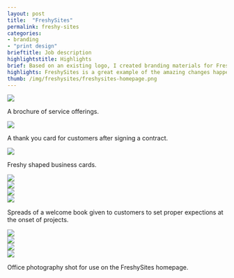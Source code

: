 ```yaml
---
layout: post
title:  "FreshySites"
permalink: freshy-sites
categories:
- branding
- "print design"
brieftitle: Job description
highlightstitle: Highlights
brief: Based on an existing logo, I created branding materials for FreshySites, a web development company located in Binghamton. I also shot office photography for use on their website and in future promotions.
highlights: FreshySites is a great example of the amazing changes happening right now in Binghamton. Many mom-and-pop shops in the area didn't have access to affordable web development so FreshySites stepped in to bring them online.
thumb: /img/freshysites/freshysites-homepage.png
---
```


<div class="margin-bottom">
  <div class="border margin-image">
    <img src="/img/freshysites/brochure-1.png">
  </div>
  <p class="caption">A brochure of service offerings.</p>
</div>
<div class="margin-bottom">
  <div class="border">
    <img src="/img/freshysites/thankyou.png">
  </div>
  <p class="caption">A thank you card for customers after signing a contract.</p>
</div>
<div class="margin-bottom">
  <div class="border margin-image">
    <img src="/img/freshysites/cards.png">
  </div>
  <p class="caption">Freshy shaped business cards.</p>
</div>
<div class="margin-bottom">
  <div class="border margin-image">
    <img src="/img/freshysites/welcome1.png">
  </div>
</div>
<div class="margin-bottom">
  <div class="border margin-image">
    <img src="/img/freshysites/welcome2.png">
  </div>
</div>
<div class="margin-bottom">
  <div class="border margin-image">
    <img src="/img/freshysites/welcome3.png">
  </div>
</div>
<div class="margin-bottom">
  <div class="border margin-image">
    <img src="/img/freshysites/welcome4.png">
  </div>
  <p class="caption">Spreads of a welcome book given to customers to set proper expections at the onset of projects.</p>
</div>
<div class="flush--bottom">
  <div class="flexbox flex-wrap margin-image border">
    <div class="half-img">
      <img class="margin-image" src="/img/freshysites/DSC_0028.jpg">
    </div>
    <div class="half-img">
      <img class="margin-image" src="/img/freshysites/DSC_0099.jpg">
    </div>
    <div class="half-img">
      <img class="margin-image-mobile" src="/img/freshysites/DSC_0047.jpg">
    </div>
    <div class="half-img">
      <img src="/img/freshysites/DSC_0184.jpg">
    </div>
  </div>
  <p class="caption flush--bottom">Office photography shot for use on the FreshySites homepage.</p>
<div>
